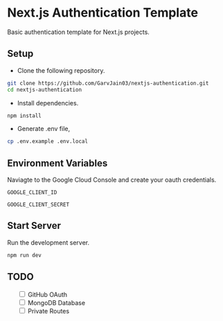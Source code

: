 # Next.js Authentication Template

Basic authentication template for Next.js projects.

## Setup

- Clone the following repository.

```bash
git clone https://github.com/GarvJain03/nextjs-authentication.git
cd nextjs-authentication
```

- Install dependencies.

```bash
npm install
```

- Generate .env file,

```bash
cp .env.example .env.local
```

## Environment Variables

Naviagte to the Google Cloud Console and create your oauth credentials.

`GOOGLE_CLIENT_ID`

`GOOGLE_CLIENT_SECRET`

## Start Server

Run the development server.

```bash
npm run dev
```

## TODO

<ul style="list-style-type:none;">
    <li><input type="checkbox"> GitHub OAuth</li>
    <li><input type="checkbox"> MongoDB Database</li>
    <li><input type="checkbox"> Private Routes</li>
</ul>
